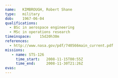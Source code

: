 ```yaml
---
name:	KIMBROUGH, Robert Shane
type:	military
dob:	1967-06-04
qualifications:
  - BSc in aerospace engineering
  - MSc in operations research
timeinspace:	15d20h30m
references:
  - http://www.nasa.gov/pdf/740566main_current.pdf
missions:
   - name: STS-126
     time_start:   2008-11-15T00:55Z
     time_end:     2008-11-30T21:26Z
evas:
---
```

